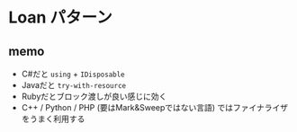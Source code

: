 # Loan パターン

## memo
- C#だと `using` + `IDisposable`
- Javaだと `try-with-resource`
- Rubyだとブロック渡しが良い感じに効く
- C++ / Python / PHP (要はMark&Sweepではない言語) ではファイナライザをうまく利用する
